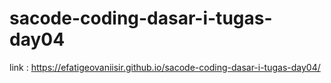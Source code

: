 # sacode-coding-dasar-i-tugas-day04

link : https://efatigeovaniisir.github.io/sacode-coding-dasar-i-tugas-day04/
